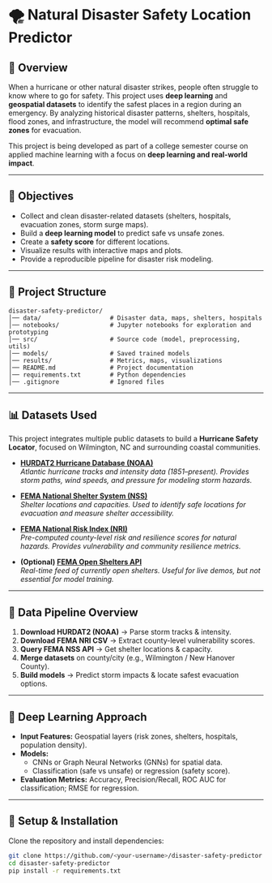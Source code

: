 # 🌪️ Natural Disaster Safety Location Predictor

## 📖 Overview
When a hurricane or other natural disaster strikes, people often struggle to know where to go for safety. This project uses **deep learning** and **geospatial datasets** to identify the safest places in a region during an emergency. By analyzing historical disaster patterns, shelters, hospitals, flood zones, and infrastructure, the model will recommend **optimal safe zones** for evacuation.

This project is being developed as part of a college semester course on applied machine learning with a focus on **deep learning and real-world impact**.

---

## 🎯 Objectives
- Collect and clean disaster-related datasets (shelters, hospitals, evacuation zones, storm surge maps).
- Build a **deep learning model** to predict safe vs unsafe zones.
- Create a **safety score** for different locations.
- Visualize results with interactive maps and plots.
- Provide a reproducible pipeline for disaster risk modeling.

---

## 📂 Project Structure

```
disaster-safety-predictor/
│── data/                   # Disaster data, maps, shelters, hospitals
│── notebooks/              # Jupyter notebooks for exploration and prototyping
│── src/                    # Source code (model, preprocessing, utils)
│── models/                 # Saved trained models
│── results/                # Metrics, maps, visualizations
│── README.md               # Project documentation
│── requirements.txt        # Python dependencies
│── .gitignore              # Ignored files

```
---


## 📊 Datasets Used

This project integrates multiple public datasets to build a **Hurricane Safety Locator**, focused on Wilmington, NC and surrounding coastal communities.

- **[HURDAT2 Hurricane Database (NOAA)](https://www.aoml.noaa.gov/hrd/hurdat/hurdat2.html)**  
  *Atlantic hurricane tracks and intensity data (1851–present). Provides storm paths, wind speeds, and pressure for modeling storm hazards.*

- **[FEMA National Shelter System (NSS)](https://gis.fema.gov/arcgis/rest/services/NSS/FEMA_NSS/MapServer)**  
  *Shelter locations and capacities. Used to identify safe locations for evacuation and measure shelter accessibility.*

- **[FEMA National Risk Index (NRI)](https://hazards.fema.gov/nri/data-resources)**  
  *Pre-computed county-level risk and resilience scores for natural hazards. Provides vulnerability and community resilience metrics.*

- **(Optional) [FEMA Open Shelters API](https://gis.fema.gov/arcgis/rest/services/NSS/OpenShelters/FeatureServer)**  
  *Real-time feed of currently open shelters. Useful for live demos, but not essential for model training.*
  
---

## 🔄 Data Pipeline Overview

1. **Download HURDAT2 (NOAA)** → Parse storm tracks & intensity.  
2. **Download FEMA NRI CSV** → Extract county-level vulnerability scores.  
3. **Query FEMA NSS API** → Get shelter locations & capacity.  
4. **Merge datasets** on county/city (e.g., Wilmington / New Hanover County).  
5. **Build models** → Predict storm impacts & locate safest evacuation options.  


---

## 🧠 Deep Learning Approach
- **Input Features:** Geospatial layers (risk zones, shelters, hospitals, population density).  
- **Models:**  
  - CNNs or Graph Neural Networks (GNNs) for spatial data.  
  - Classification (safe vs unsafe) or regression (safety score).  
- **Evaluation Metrics:** Accuracy, Precision/Recall, ROC AUC for classification; RMSE for regression.  

---

## 🚀 Setup & Installation
Clone the repository and install dependencies:

```bash
git clone https://github.com/<your-username>/disaster-safety-predictor.git
cd disaster-safety-predictor
pip install -r requirements.txt

